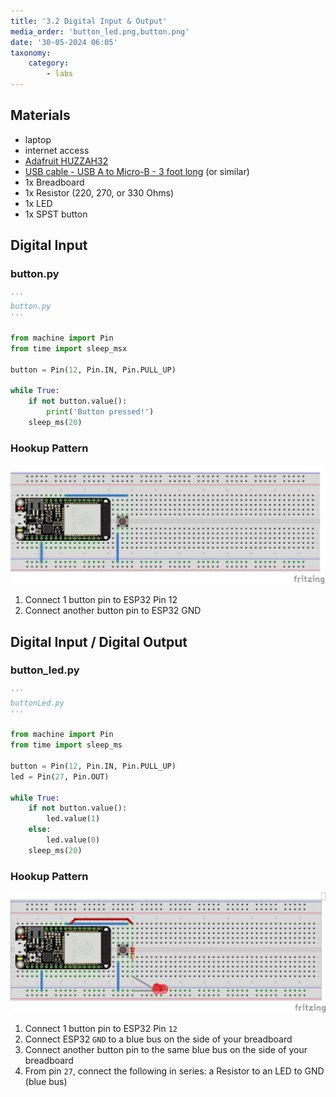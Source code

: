 ```yaml
---
title: '3.2 Digital Input & Output'
media_order: 'button_led.png,button.png'
date: '30-05-2024 06:05'
taxonomy:
    category:
        - labs
---
```


## Materials

* laptop
* internet access
* [Adafruit HUZZAH32](https://www.adafruit.com/product/3591)
* [USB cable - USB A to Micro-B - 3 foot long](https://www.adafruit.com/product/592) (or similar)
* 1x Breadboard
* 1x Resistor (220, 270, or 330 Ohms)
* 1x LED
* 1x SPST button


## Digital Input

### button.py

```python
'''
button.py
'''

from machine import Pin
from time import sleep_msx

button = Pin(12, Pin.IN, Pin.PULL_UP)

while True:
    if not button.value():
        print('Button pressed!')
    sleep_ms(20)

```

### Hookup Pattern

![button](button.png "button")

1. Connect 1 button pin to ESP32 Pin 12
2. Connect another button pin to ESP32 GND


## Digital Input / Digital Output

### button_led.py

```python
'''
buttonLed.py
'''

from machine import Pin
from time import sleep_ms

button = Pin(12, Pin.IN, Pin.PULL_UP)
led = Pin(27, Pin.OUT)

while True:
    if not button.value():
        led.value(1)
    else:
        led.value(0)
    sleep_ms(20)

```

### Hookup Pattern

![button_led](button_led.png "button_led")

1. Connect 1 button pin to ESP32 Pin `12`
2. Connect ESP32 `GND` to a blue bus on the side of your breadboard
3. Connect another button pin to the same blue bus on the side of your breadboard
4. From pin `27`, connect the following in series: a Resistor to an LED to GND (blue bus)
